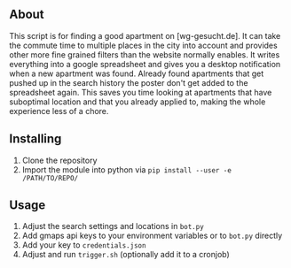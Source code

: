 ## About ##
This script is for finding a good apartment on [wg-gesucht.de]. It can take the commute time to multiple places in the city into account and provides other more fine grained filters than the website normally enables. It writes everything into a google spreadsheet and gives you a desktop notification when a new apartment was found. Already found apartments that get pushed up in the search history the poster don't get added to the spreadsheet again.
This saves you time looking at apartments that have suboptimal location and that you already applied to, making the whole experience less of a chore.

## Installing ##
1. Clone the repository
2. Import the module into python via `pip install --user -e /PATH/TO/REPO/`


## Usage ##

1. Adjust the search settings and locations in `bot.py`
2. Add gmaps api keys to your environment variables or to `bot.py` directly
3. Add your key to `credentials.json`
4. Adjust and run `trigger.sh` (optionally add it to a cronjob) 
